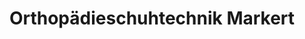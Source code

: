 ---
title: "Orthopädieschuhtechnik Markert"
url: /kassel/orthopaedieschuhtechnik-markert/
shop: Schuhe
---